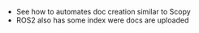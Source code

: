 - See how to automates doc creation similar to Scopy
- ROS2 also has some index were docs are uploaded